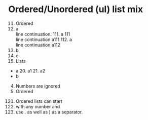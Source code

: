 # Ordered/Unordered (ul) list mix

11. Ordered
   11. a <br/>
     line continuation.
     111. a 111<br/>
        line continuation a111
     112. a<br/>
        line continuation a112
   12. b
   13. c
22. Lists
  * a
    20. a1
    21. a2
  * b
4. Numbers are ignored
1. Ordered


121) Ordered lists can start
122) with any number and
123) use . as well as ) as a separator.

